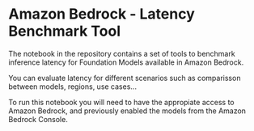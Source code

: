# Amazon Bedrock - Latency Benchmark Tool

The notebook in the repository contains a set of tools to benchmark inference latency for Foundation Models available in Amazon Bedrock. 

You can evaluate latency for different scenarios such as comparisson between models, regions, use cases...

To run this notebook you will need to have the appropiate access to Amazon Bedrock, and previously enabled the models from the Amazon Bedrock Console. 


